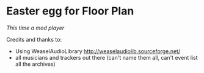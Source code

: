 # Easter egg for Floor Plan

*This time a mod player*

Credits and thanks to:
- Using WeaselAudioLibrary http://weaselaudiolib.sourceforge.net/
- all musicians and trackers out there (can't name them all, can't event list all the archives)
